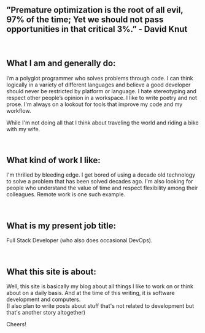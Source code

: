 ## ”Premature optimization is the root of all evil, 97% of the time; Yet we should not pass opportunities in that critical 3%.” - David Knut

<br />

## What I am and generally do:

I’m a polyglot programmer who solves problems through code. I can think
logically in a variety of different languages and believe a good developer
should never be restricted by platform or language. I hate stereotyping and
respect other people’s opinion in a workspace. I like to write poetry and not prose. I'm always on a lookout for tools that improve my code and my workflow.

While I'm not doing all that I think about traveling the world and riding a bike with my wife.

<br />

## What kind of work I like:
I'm thrilled by bleeding edge. I get bored of using a decade old technology to solve a problem that has been solved decades ago. 
I'm also looking for people who understand the value of time and respect flexibility among their colleagues. Remote work is one such example.

<br />

## What is my present job title:
Full Stack Developer (who also does occasional DevOps).

<br />

## What this site is about:
Well, this site is basically my blog about all things I like to work on or think about on a daily basis. And at the time of this writing, it is software development and computers. 
<br />
(I also plan to write posts about stuff that's not related to development but that's another story altogether)

Cheers!
